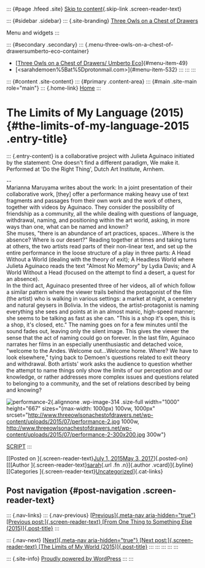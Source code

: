 ::: {#page .hfeed .site}
[Skip to content](#content){.skip-link .screen-reader-text}

::: {#sidebar .sidebar}
::: {.site-branding}
[Three Owls on a Chest of
Drawers](http://www.threeowlsonachestofdrawers.net/)

Menu and widgets
:::

::: {#secondary .secondary}
::: {.menu-three-owls-on-a-chest-of-drawersumberto-eco-container}
-   [[Three Owls on a Chest of Drawers/ Umberto
    Eco](http://www.threeowlsonachestofdrawers.net/wp-content/uploads/2015/03/Eco_Umberto_How_to_Travel_with_a_Salmon_1994-p.165-182.pdf)]{#menu-item-49}
-   [<sarahdemoen%5Bat%5Dprotonmail.com>]{#menu-item-532}
:::
:::
:::

::: {#content .site-content}
::: {#primary .content-area}
::: {#main .site-main role="main"}
::: {.home-link}
[Home](http://www.threeowlsonachestofdrawers.net/)
:::

# The Limits of My Language (2015) {#the-limits-of-my-language-2015 .entry-title}

::: {.entry-content}
is a collaborative project with Julieta Aguinaco initiated by the
statement: One doesn't find a different paradigm, We make it. Performed
at 'Do the Right Thing', Dutch Art Institute, Arnhem.

--\
Marianna Maruyama writes about the work: In a joint presentation of
their collaborative work, \[they\] offer a performance making heavy use
of text fragments and passages from their own work and the work of
others, together with videos by Aguinaco. They consider the possibility
of friendship as a community, all the while dealing with questions of
language, withdrawal, naming, and positioning within the art world,
asking, in more ways than one, what can be named and known?\
She muses, "there is an abundance of art practices, spaces...Where is
the absence? Where is our desert?" Reading together at times and taking
turns at others, the two artists read parts of their non-linear text,
and set up the entire performance in the loose structure of a play in
three parts: A Head Without a World (dealing with the theory of exit); A
Headless World where Julieta Aguinaco reads the text "Almost No Memory"
by Lydia Davis; and A World Without a Head (focused on the attempt to
find a desert, a quest for an absence).\
In the third act, Aguinaco presented three of her videos, all of which
follow a similar pattern where the viewer trails behind the protagonist
of the film (the artist) who is walking in various settings: a market at
night, a cemetery and natural geysers in Bolivia. In the videos, the
artist-protagonist is naming everything she sees and points at in an
almost manic, high-speed manner; she seems to be talking as fast as she
can. "This is a shop it's open, this is a shop, it's closed, etc." The
naming goes on for a few minutes until the sound fades out, leaving only
the silent image. This gives the viewer the sense that the act of naming
could go on forever. In the last film, Aguinaco narrates her films in an
especially unenthusiastic and detached voice, "welcome to the Andes.
Welcome out...Welcome home. Where? We have to look elsewhere," tying
back to Demoen's questions related to exit theory and withdrawal. Both
artists' work asks the audience to question whether the attempt to name
things only show the limits of our perception and our knowledge, or
rather addresses more complex issues and questions related to belonging
to a community, and the set of relations described by being and knowing?

![performance-2](http://www.threeowlsonachestofdrawers.net/wp-content/uploads/2015/07/performance-2.jpg){.alignnone
.wp-image-314 .size-full width="1000" height="667"
sizes="(max-width: 1000px) 100vw, 1000px"
srcset="http://www.threeowlsonachestofdrawers.net/wp-content/uploads/2015/07/performance-2.jpg 1000w, http://www.threeowlsonachestofdrawers.net/wp-content/uploads/2015/07/performance-2-300x200.jpg 300w"}

[SCRIPT](http://www.threeowlsonachestofdrawers.net/wp-content/uploads/2016/01/SCRIPT-the-limits-of-my-language.pdf)
:::

[[Posted on ]{.screen-reader-text}[July 1, 2015May 3,
2017](http://www.threeowlsonachestofdrawers.net/?p=71)]{.posted-on}[[[Author
]{.screen-reader-text}[sarah](http://www.threeowlsonachestofdrawers.net/?author=1){.url
.fn .n}]{.author .vcard}]{.byline}[[Categories
]{.screen-reader-text}[Uncategorized](http://www.threeowlsonachestofdrawers.net/?cat=1)]{.cat-links}

## Post navigation {#post-navigation .screen-reader-text}

::: {.nav-links}
::: {.nav-previous}
[[Previous]{.meta-nav aria-hidden="true"} [Previous
post:]{.screen-reader-text} [From One Thing to Something Else
(2015)]{.post-title}](http://www.threeowlsonachestofdrawers.net/?p=144)
:::

::: {.nav-next}
[[Next]{.meta-nav aria-hidden="true"} [Next post:]{.screen-reader-text}
[The Limits of My World
(2015)]{.post-title}](http://www.threeowlsonachestofdrawers.net/?p=69)
:::
:::
:::
:::
:::

::: {.site-info}
[Proudly powered by WordPress](https://wordpress.org/)
:::
:::
